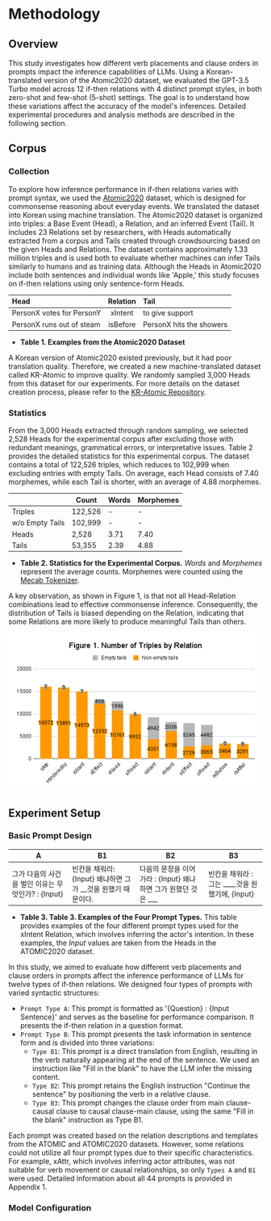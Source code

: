 # Methodology

## Overview
This study investigates how different verb placements and clause orders in prompts impact the inference capabilities of LLMs. Using a Korean-translated version of the Atomic2020 dataset, we evaluated the GPT-3.5 Turbo model across 12 if-then relations with 4 distinct prompt styles, in both zero-shot and few-shot (5-shot) settings. The goal is to understand how these variations affect the accuracy of the model's inferences. Detailed experimental procedures and analysis methods are described in the following section.

## Corpus
### Collection
To explore how inference performance in if-then relations varies with prompt syntax, we used the [Atomic2020](https://github.com/allenai/comet-atomic-2020) dataset, which is designed for commonsense reasoning about everyday events. We translated the dataset into Korean using machine translation. The Atomic2020 dataset is organized into triples: a Base Event (Head), a Relation, and an inferred Event (Tail). It includes 23 Relations set by researchers, with Heads automatically extracted from a corpus and Tails created through crowdsourcing based on the given Heads and Relations. The dataset contains approximately 1.33 million triples and is used both to evaluate whether machines can infer Tails similarly to humans and as training data. Although the Heads in Atomic2020 include both sentences and individual words like 'Apple,' this study focuses on if-then relations using only sentence-form Heads.

|Head|Relation|Tail|
|:---|:---:|:---|
|PersonX votes for PersonY|xIntent|to give support|
|PersonX runs out of steam|isBefore|PersonX hits the showers|
+ **Table 1. Examples from the Atomic2020 Dataset**

A Korean version of Atomic2020 existed previously, but it had poor translation quality. Therefore, we created a new machine-translated dataset called KR-Atomic to improve quality. We randomly sampled 3,000 Heads from this dataset for our experiments. For more details on the dataset creation process, please refer to the [KR-Atomic Repository](https://github.com/koreankiwi99/KR-Atomic).

### Statistics
From the 3,000 Heads extracted through random sampling, we selected 2,528 Heads for the experimental corpus after excluding those with redundant meanings, grammatical errors, or interpretative issues. Table 2 provides the detailed statistics for this experimental corpus. The dataset contains a total of 122,526 triples, which reduces to 102,999 when excluding entries with empty Tails. On average, each Head consists of 7.40 morphemes, while each Tail is shorter, with an average of 4.88 morphemes.

||Count|Words|Morphemes|
|--|-----|-----|---------|
|Triples|122,526|-|-|
|w/o Empty Tails|102,999|-|-|
|Heads|2,528|3.71|7.40|
|Tails|53,355|2.39|4.88|
+ **Table 2. Statistics for the Experimental Corpus.** *Words* and *Morphemes* represent the average counts. Morphemes were counted using the [Mecab Tokenizer](https://github.com/Pusnow/mecab-ko-msvc).

A key observation, as shown in Figure 1, is that not all Head-Relation combinations lead to effective commonsense inference. Consequently, the distribution of Tails is biased depending on the Relation, indicating that some Relations are more likely to produce meaningful Tails than others.

![Figure 01](figure01.png)

## Experiment Setup
### Basic Prompt Design
|A|B1|B2|B3|
|--|-----|-----|---------|
|그가 다음의 사건을 벌인 이유는 무엇인가? : {Input}|빈칸을 채워라: {Input} 왜냐하면 그가 __것을 원했기 때문이다.|다음의 문장을 이어가라 : {Input} 왜냐하면 그가 원했던 것은 ___ |빈칸을 채워라 : 그는 ____것을 원했기에, {Input}|

+ **Table 3. Table 3. Examples of the Four Prompt Types.** This table provides examples of the four different prompt types used for the xIntent Relation, which involves inferring the actor's intention. In these examples, the *Input* values are taken from the Heads in the ATOMIC2020 dataset.

In this study, we aimed to evaluate how different verb placements and clause orders in prompts affect the inference performance of LLMs for twelve types of if-then relations. We designed four types of prompts with varied syntactic structures:

- `Prompt Type A`: This prompt is formatted as '{Question} : {Input Sentence}' and serves as the baseline for performance comparison. It presents the if-then relation in a question format.
- `Prompt Type B`: This prompt presents the task information in sentence form and is divided into three variations:
  - `Type B1`: This prompt is a direct translation from English, resulting in the verb naturally appearing at the end of the sentence. We used an instruction like "Fill in the blank" to have the LLM infer the missing content.
  - `Type B2`: This prompt retains the English instruction "Continue the sentence" by positioning the verb in a relative clause.
  - `Type B3`: This prompt changes the clause order from main clause-causal clause to causal clause-main clause, using the same "Fill in the blank" instruction as Type B1.

Each prompt was created based on the relation descriptions and templates from the ATOMIC and ATOMIC2020 datasets. However, some relations could not utilize all four prompt types due to their specific characteristics. For example, xAttr, which involves inferring actor attributes, was not suitable for verb movement or causal relationships, so only `Types A` and `B1` were used. Detailed information about all 44 prompts is provided in Appendix 1.

### Model Configuration

